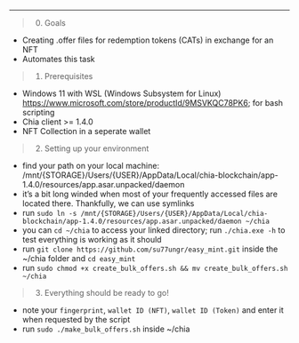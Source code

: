 


***
> 0. Goals 
 * Creating .offer files for redemption tokens (CATs) in exchange for an NFT
 * Automates this task
> 1. Prerequisites
 * Windows 11 with WSL (Windows Subsystem for Linux) https://www.microsoft.com/store/productId/9MSVKQC78PK6; for bash scripting
 * Chia client >= 1.4.0 
 * NFT Collection in a seperate wallet
 




> 2. Setting up your environment
 * find your path on your local machine: /mnt/{STORAGE}/Users/{USER}/AppData/Local/chia-blockchain/app-1.4.0/resources/app.asar.unpacked/daemon
 * it’s a bit long winded when most of your frequently accessed files are located there. Thankfully, we can use symlinks
 * run `sudo ln -s /mnt/{STORAGE}/Users/{USER}/AppData/Local/chia-blockchain/app-1.4.0/resources/app.asar.unpacked/daemon ~/chia`
 * you can `cd ~/chia` to access your linked directory; run `./chia.exe -h` to test everything is working as it should 
 * run `git clone https://github.com/su77ungr/easy_mint.git` inside the ~/chia folder and  `cd easy_mint`
 * run `sudo chmod +x create_bulk_offers.sh && mv create_bulk_offers.sh ~/chia`

 > 3. Everything should be ready to go!

 * note your `fingerprint`, `wallet ID (NFT)`, `wallet ID (Token)` and enter it when requested by the script
 * run `sudo ./make_bulk_offers.sh` inside ~/chia
